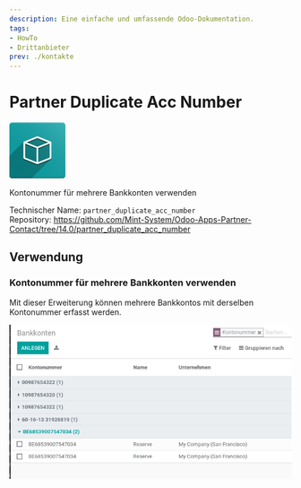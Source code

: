 ```yaml
---
description: Eine einfache und umfassende Odoo-Dokumentation.
tags:
- HowTo
- Drittanbieter
prev: ./kontakte
---
```

# Partner Duplicate Acc Number
![](assets/icon_oms_box.png)

Kontonummer für mehrere Bankkonten verwenden

Technischer Name: `partner_duplicate_acc_number`\
Repository: <https://github.com/Mint-System/Odoo-Apps-Partner-Contact/tree/14.0/partner_duplicate_acc_number>

## Verwendung

### Kontonummer für mehrere Bankkonten verwenden

Mit dieser Erweiterung können mehrere Bankkontos mit derselben Kontonummer erfasst werden. 

![](assets/Partner%20Duplicate%20Acc%20Number.png)